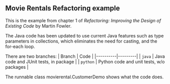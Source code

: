 ## Movie Rentals Refactoring example

This is the example from chapter 1 of _Refactoring: Improving the Design of Existing Code_
by Martin Fowler.  

The Java code has been updated to use current Java features
such as type parameters in collections, which eliminates the need
for casting, and the for-each loop.

There are two branches:
| Branch   |  Code   |
|----------|---------|
| `java`   | Java code and JUnit tests, in package |
| `python` | Python code and unit tests, w/o packages |


The runnable class movierental.CustomerDemo shows what the
code does.
